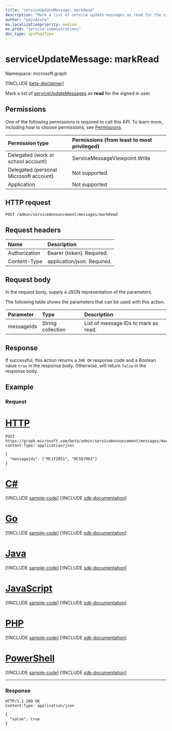```yaml
---
title: "serviceUpdateMessage: markRead"
description: "Mark a list of service update messages as read for the signed in user."
author: "payiAzure"
ms.localizationpriority: medium
ms.prod: "service-communications"
doc_type: apiPageType
---
```


# serviceUpdateMessage: markRead
Namespace: microsoft.graph

[!INCLUDE [beta-disclaimer](../../includes/beta-disclaimer.md)]

Mark a list of [serviceUpdateMessages](../resources/serviceupdatemessage.md) as **read** for the signed in user.

## Permissions
One of the following permissions is required to call this API. To learn more, including how to choose permissions, see [Permissions](/graph/permissions-reference).

|Permission type|Permissions (from least to most privileged)|
|:---|:---|
|Delegated (work or school account)|ServiceMessageViewpoint.Write|
|Delegated (personal Microsoft account)|Not supported.|
|Application|Not supported|

## HTTP request

<!-- {
  "blockType": "ignored"
}
-->
``` http
POST /admin/serviceAnnouncement/messages/markRead
```

## Request headers
|Name|Description|
|:---|:---|
|Authorization|Bearer {token}. Required.|
|Content-Type|application/json. Required.|

## Request body
In the request body, supply a JSON representation of the parameters.

The following table shows the parameters that can be used with this action.

|Parameter|Type|Description|
|:---|:---|:---|
|messageIds|String collection|List of message IDs to mark as read.|


## Response

If successful, this action returns a `200 OK` response code and a Boolean value `true` in the response body. Otherwise, will return `false` in the response body.

## Example

### Request

# [HTTP](#tab/http)
<!-- {
  "blockType": "request",
  "name": "serviceupdatemessage_markread"
}
-->
``` http
POST https://graph.microsoft.com/beta/admin/serviceAnnouncement/messages/markRead
Content-Type: application/json

{
  "messageIds": ["MC172851", "MC167983"]
}
```

# [C#](#tab/csharp)
[!INCLUDE [sample-code](../includes/snippets/csharp/serviceupdatemessage-markread-csharp-snippets.md)]
[!INCLUDE [sdk-documentation](../includes/snippets/snippets-sdk-documentation-link.md)]

# [Go](#tab/go)
[!INCLUDE [sample-code](../includes/snippets/go/serviceupdatemessage-markread-go-snippets.md)]
[!INCLUDE [sdk-documentation](../includes/snippets/snippets-sdk-documentation-link.md)]

# [Java](#tab/java)
[!INCLUDE [sample-code](../includes/snippets/java/serviceupdatemessage-markread-java-snippets.md)]
[!INCLUDE [sdk-documentation](../includes/snippets/snippets-sdk-documentation-link.md)]

# [JavaScript](#tab/javascript)
[!INCLUDE [sample-code](../includes/snippets/javascript/serviceupdatemessage-markread-javascript-snippets.md)]
[!INCLUDE [sdk-documentation](../includes/snippets/snippets-sdk-documentation-link.md)]

# [PHP](#tab/php)
[!INCLUDE [sample-code](../includes/snippets/php/serviceupdatemessage-markread-php-snippets.md)]
[!INCLUDE [sdk-documentation](../includes/snippets/snippets-sdk-documentation-link.md)]

# [PowerShell](#tab/powershell)
[!INCLUDE [sample-code](../includes/snippets/powershell/serviceupdatemessage-markread-powershell-snippets.md)]
[!INCLUDE [sdk-documentation](../includes/snippets/snippets-sdk-documentation-link.md)]

---

### Response
<!-- {
  "blockType": "response",
  "truncated": true,
  "@odata.type": "string"
}
-->
``` http
HTTP/1.1 200 OK
Content-Type: application/json

{
  "value": true
}
```
